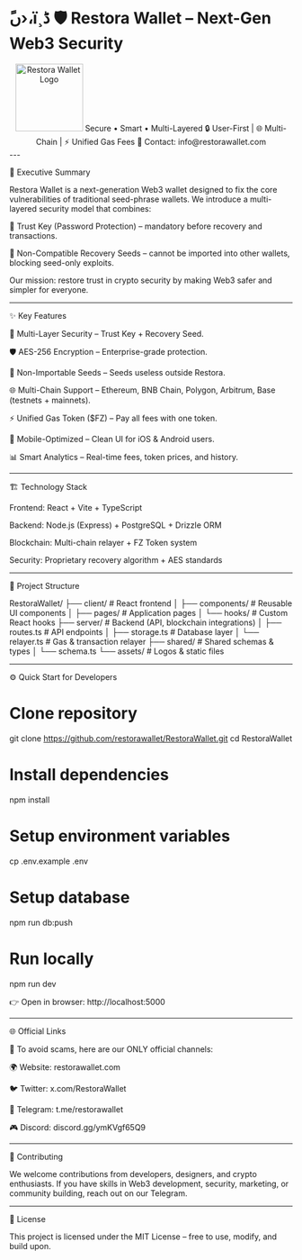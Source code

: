 # 
# ًں›،ï¸ڈ 🛡️ Restora Wallet – Next-Gen Web3 Security

<div align="center">  
  <img src="assets/IMG_20250906_134054.jpg" alt="Restora Wallet Logo" width="120" height="120">  Secure • Smart • Multi-Layered
🔒 User-First | 🌐 Multi-Chain | ⚡ Unified Gas Fees
📧 Contact: info@restorawallet.com

</div>  
---

🚀 Executive Summary

Restora Wallet is a next-generation Web3 wallet designed to fix the core vulnerabilities of traditional seed-phrase wallets.
We introduce a multi-layered security model that combines:

🔑 Trust Key (Password Protection) – mandatory before recovery and transactions.

🌱 Non-Compatible Recovery Seeds – cannot be imported into other wallets, blocking seed-only exploits.


Our mission: restore trust in crypto security by making Web3 safer and simpler for everyone.


---

✨ Key Features

🔐 Multi-Layer Security – Trust Key + Recovery Seed.

🛡️ AES-256 Encryption – Enterprise-grade protection.

🚫 Non-Importable Seeds – Seeds useless outside Restora.

🌐 Multi-Chain Support – Ethereum, BNB Chain, Polygon, Arbitrum, Base (testnets + mainnets).

⚡ Unified Gas Token ($FZ) – Pay all fees with one token.

📱 Mobile-Optimized – Clean UI for iOS & Android users.

📊 Smart Analytics – Real-time fees, token prices, and history.



---

🏗️ Technology Stack

Frontend: React + Vite + TypeScript

Backend: Node.js (Express) + PostgreSQL + Drizzle ORM

Blockchain: Multi-chain relayer + FZ Token system

Security: Proprietary recovery algorithm + AES standards



---

📂 Project Structure

RestoraWallet/
├── client/                  # React frontend
│   ├── components/          # Reusable UI components
│   ├── pages/               # Application pages
│   └── hooks/               # Custom React hooks
├── server/                  # Backend (API, blockchain integrations)
│   ├── routes.ts            # API endpoints
│   ├── storage.ts           # Database layer
│   └── relayer.ts           # Gas & transaction relayer
├── shared/                  # Shared schemas & types
│   └── schema.ts
└── assets/                  # Logos & static files


---

⚙️ Quick Start for Developers

# Clone repository
git clone https://github.com/restorawallet/RestoraWallet.git
cd RestoraWallet

# Install dependencies
npm install

# Setup environment variables
cp .env.example .env

# Setup database
npm run db:push

# Run locally
npm run dev

👉 Open in browser: http://localhost:5000


---

🌐 Official Links

🚨 To avoid scams, here are our ONLY official channels:

🌍 Website: restorawallet.com

🐦 Twitter: x.com/RestoraWallet

💬 Telegram: t.me/restorawallet

🎮 Discord: discord.gg/ymKVgf65Q9



---

🤝 Contributing

We welcome contributions from developers, designers, and crypto enthusiasts.
If you have skills in Web3 development, security, marketing, or community building, reach out on our Telegram.


---

📜 License

This project is licensed under the MIT License – free to use, modify, and build upon.
